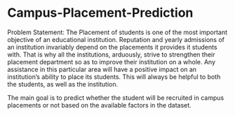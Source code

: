 # Campus-Placement-Prediction

Problem Statement:
The Placement of students is one of the most important objective of an educational
institution. Reputation and yearly admissions of an institution invariably depend on the
placements it provides it students with. That is why all the institutions, arduously, strive
to strengthen their placement department so as to improve their institution on a whole.
Any assistance in this particular area will have a positive impact on an institution’s ability
to place its students. This will always be helpful to both the students, as well as the
institution.

The main goal is to predict whether the student will be recruited in campus placements
or not based on the available factors in the dataset.